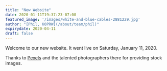 ```yaml
---
title: "New Website"
date: 2020-01-11T19:37:23-07:00
featured_image: '/images/white-and-blue-cables-2881229.jpg'
author: "[Phil, K0PRW](/about/team/phil)"
expirydate: 2020-04-11
draft: false
---
```


Welcome to our new website. It went live on Saturday, January 11, 2020.

Thanks to [Pexels](https://www.pexels.com/) and the talented photographers there for providing stock images.